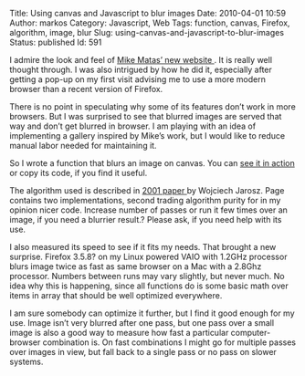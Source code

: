 Title: Using canvas and Javascript to blur images
Date: 2010-04-01 10:59
Author: markos
Category: Javascript, Web
Tags: function, canvas, Firefox, algorithm, image, blur
Slug: using-canvas-and-javascript-to-blur-images
Status: published
Id: 591

<div>
 <p>
  I admire the look and feel of
  <a href="http://www.mikematas.com/">
   Mike Matas’ new website
  </a>
  . It is really well thought through. I was also intrigued by how he did it, especially after getting a pop-up on my first visit advising me to use a more modern browser than a recent version of Firefox.
 </p>
 <p>
  There is no point in speculating why some of its features don’t work in more browsers. But I was surprised to see that blurred images are served that way and don’t get blurred in browser. I am playing with an idea of implementing a gallery inspired by Mike’s work, but I would like to reduce manual labor needed for maintaining it.
 </p>
 <p>
  So I wrote a function that blurs an image on canvas. You can
  <a href="http://markos.gaivo.net/examples/canvas_blur/" title="Javascript blur demo page">
   see it in action
  </a>
  or copy its code, if you find it useful.
 </p>
 <p>
  The algorithm used is described in
  <a href="http://web.archive.org/web/20060718054020/http://www.acm.uiuc.edu/siggraph/workshops/wjarosz_convolution_2001.pdf" title="Link to PDF version of paper">
   2001 paper
  </a>
  by Wojciech Jarosz. Page contains two implementations, second trading algorithm purity for in my opinion nicer code. Increase number of passes or run it few times over an image, if you need a blurrier result.? Please ask, if you need help with its use.
 </p>
 <p>
  I also measured its speed to see if it fits my needs. That brought a new surprise. Firefox 3.5.8? on my Linux powered VAIO with 1.2GHz processor blurs image twice as fast as same browser on a Mac with a 2.8Ghz processor. Numbers between runs may vary slightly, but never much. No idea why this is happening, since all functions do is some basic math over items in array that should be well optimized everywhere.
 </p>
 <p>
  I am sure somebody can optimize it further, but I find it good enough for my use. Image isn’t very blurred after one pass, but one pass over a small image is also a good way to measure how fast a particular computer-browser combination is. On fast combinations I might go for multiple passes over images in view, but fall back to a single pass or no pass on slower systems.
 </p>
</div>
